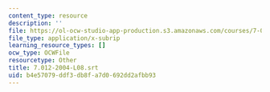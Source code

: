 ```yaml
---
content_type: resource
description: ''
file: https://ol-ocw-studio-app-production.s3.amazonaws.com/courses/7-01sc-fundamentals-of-biology-fall-2011/b4e57079ddf3db8fa7d0692dd2afbb93_7.012-2004-L08.srt
file_type: application/x-subrip
learning_resource_types: []
ocw_type: OCWFile
resourcetype: Other
title: 7.012-2004-L08.srt
uid: b4e57079-ddf3-db8f-a7d0-692dd2afbb93
---
```

